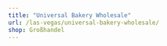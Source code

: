 ```yaml
---
title: "Universal Bakery Wholesale"
url: /las-vegas/universal-bakery-wholesale/
shop: Großhandel
---
```

